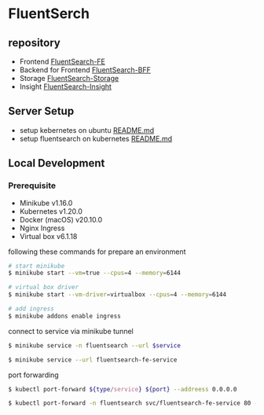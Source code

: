 # FluentSerch

## repository
- Frontend [FluentSearch-FE](https://github.com/yee2542/FluentSearch-FE)
- Backend for Frontend [FluentSearch-BFF](https://github.com/yee2542/FluentSearch-BFF)
- Storage [FluentSearch-Storage](https://github.com/yee2542/FluentSearch-Storage)
- Insight [FluentSearch-Insight](https://github.com/yee2542/FluentSearch-Insight)

## Server Setup
- setup kebernetes on ubuntu [README.md](anisible/kube-setup/)
- setup fluentsearch on kubernetes [README.md](kubernetes/)

## Local Development

### Prerequisite
- Minikube v1.16.0
- Kubernetes v1.20.0
- Docker (macOS) v20.10.0
- Nginx Ingress
- Virtual box v6.1.18

following these commands for prepare an environment

```sh
# start minikube
$ minikube start --vm=true --cpus=4 --memory=6144

# virtual box driver
$ minikube start --vm-driver=virtualbox --cpus=4 --memory=6144

# add ingress
$ minikube addons enable ingress
```

connect to service via minikube tunnel

```sh
$ minikube service -n fluentsearch --url $service

$ minikube service --url fluentsearch-fe-service
```

port forwarding

```sh
$ kubectl port-forward ${type/service} ${port} --addreess 0.0.0.0

$ kubectl port-forward -n fluentsearch svc/fluentsearch-fe-service 80 --address 0.0.0.0
```